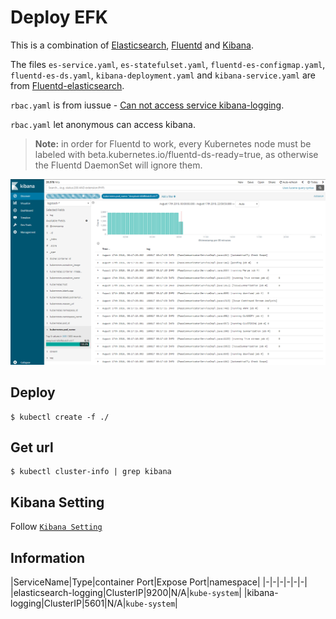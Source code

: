 # Deploy EFK

This is a combination of [Elasticsearch][elasticsearch],
[Fluentd][fluentd] and [Kibana][kibana].

The files `es-service.yaml`, `es-statefulset.yaml`, `fluentd-es-configmap.yaml`, `fluentd-es-ds.yaml`, `kibana-deployment.yaml` and `kibana-service.yaml` are from [Fluentd-elasticsearch][fluentd-elasticsearch].

`rbac.yaml` is from iussue - [Can not access service kibana-logging][Can not access service kibana-logging].

`rbac.yaml` let anonymous can access kibana.

> **Note:** in order for Fluentd to work, every Kubernetes node must be labeled with beta.kubernetes.io/fluentd-ds-ready=true, as otherwise the Fluentd DaemonSet will ignore them.

![alt text](/Images/kibana_logging.png "Kibana")

## Deploy

```shel
$ kubectl create -f ./
```

## Get url

```shell
$ kubectl cluster-info | grep kibana
```
## Kibana Setting 

Follow [`Kibana Setting`](./KibanaPatternSetting.md)

## Information

|ServiceName|Type|container Port|Expose Port|namespace|
|-|-|-|-|-|-|
|elasticsearch-logging|ClusterIP|9200|N/A|`kube-system`|
|kibana-logging|ClusterIP|5601|N/A|`kube-system`|


[fluentd-elasticsearch]: https://github.com/kubernetes/kubernetes/tree/master/cluster/addons/fluentd-elasticsearch
[fluentd]: http://www.fluentd.org/
[elasticsearch]: https://www.elastic.co/products/elasticsearch
[kibana]: https://www.elastic.co/products/kibana
[Can not access service kibana-logging]: https://github.com/kubernetes-incubator/kubespray/issues/2349

